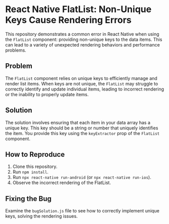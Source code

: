 # React Native FlatList: Non-Unique Keys Cause Rendering Errors

This repository demonstrates a common error in React Native when using the `FlatList` component: providing non-unique keys to the data items. This can lead to a variety of unexpected rendering behaviors and performance problems.

## Problem
The `FlatList` component relies on unique keys to efficiently manage and render list items. When keys are not unique, the `FlatList` may struggle to correctly identify and update individual items, leading to incorrect rendering or the inability to properly update items. 

## Solution
The solution involves ensuring that each item in your data array has a unique key. This key should be a string or number that uniquely identifies the item.  You provide this key using the `keyExtractor` prop of the `FlatList` component.

## How to Reproduce
1. Clone this repository.
2. Run `npm install`.
3. Run `npx react-native run-android` (or `npx react-native run-ios`).
4. Observe the incorrect rendering of the FlatList.

## Fixing the Bug
Examine the `bugSolution.js` file to see how to correctly implement unique keys, solving the rendering issues.